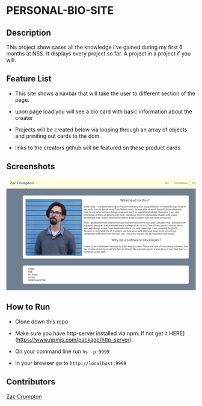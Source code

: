 # PERSONAL-BIO-SITE

## Description

This project show cases all the knowledge i've gained during my first 6 months at NSS. It displays every project so far. A project in a project if you will.

## Feature List
- This site shows a navbar that will take the user to different section of the page.

- upon page load you will see a bio card with basic information about the creator

- Projects will be created below via looping through an array of objects and priniting out cards to the dom.

- links to the creators github will be featured on these product cards

## Screenshots

![Main Screen](./screenshot/personal-bio-1.jpg)

## How to Run

- Clone down this repo

- Make sure you have http-server installed via npm. If not get it HERE](https://www.npmjs.com/package/http-server).

- On your command line run `hs -p 9999`

- In your browser go to `http://localhost:9999`

## Contributors

[Zac Crumpton](https://github.com/ZacCrumpton)
